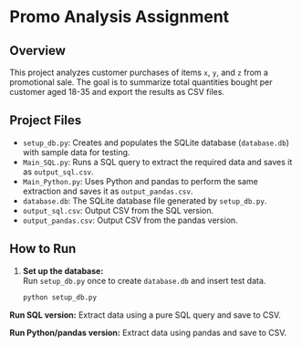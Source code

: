# Promo Analysis Assignment

## Overview
This project analyzes customer purchases of items `x`, `y`, and `z` from a promotional sale. The goal is to summarize total quantities bought per customer aged 18-35 and export the results as CSV files.

## Project Files
- `setup_db.py`: Creates and populates the SQLite database (`database.db`) with sample data for testing.
- `Main_SQL.py`: Runs a SQL query to extract the required data and saves it as `output_sql.csv`.
- `Main_Python.py`: Uses Python and pandas to perform the same extraction and saves it as `output_pandas.csv`.
- `database.db`: The SQLite database file generated by `setup_db.py`.
- `output_sql.csv`: Output CSV from the SQL version.
- `output_pandas.csv`: Output CSV from the pandas version.

## How to Run

1. **Set up the database:**  
   Run `setup_db.py` once to create `database.db` and insert test data.  
   ```bash
   python setup_db.py

**Run SQL version:**
  Extract data using a pure SQL query and save to CSV.
  

**Run Python/pandas version:**
Extract data using pandas and save to CSV.
